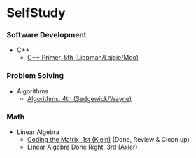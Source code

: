 # SelfStudy

### Software Development
* C++
  * [C++ Primer, 5th (Lippman/Lajoie/Moo)](software_development/c%2B%2B/c%2B%2B_primer_5th-lippman_etc)
### Problem Solving
* Algorithms
  * [Algorithms, 4th (Sedgewick/Wayne)](problem_solving/algorithms/algorithms_4th-sedgewick_wayne)

### Math
* Linear Algebra
  * [Coding the Matrix, 1st (Klein)](math/linear_algebra/coding_the_matrix-klein) (Done, Review & Clean up)
  * [Linear Algebra Done Right, 3rd (Axler)](math/linear_algebra/la_done_right_3rd-axler)
